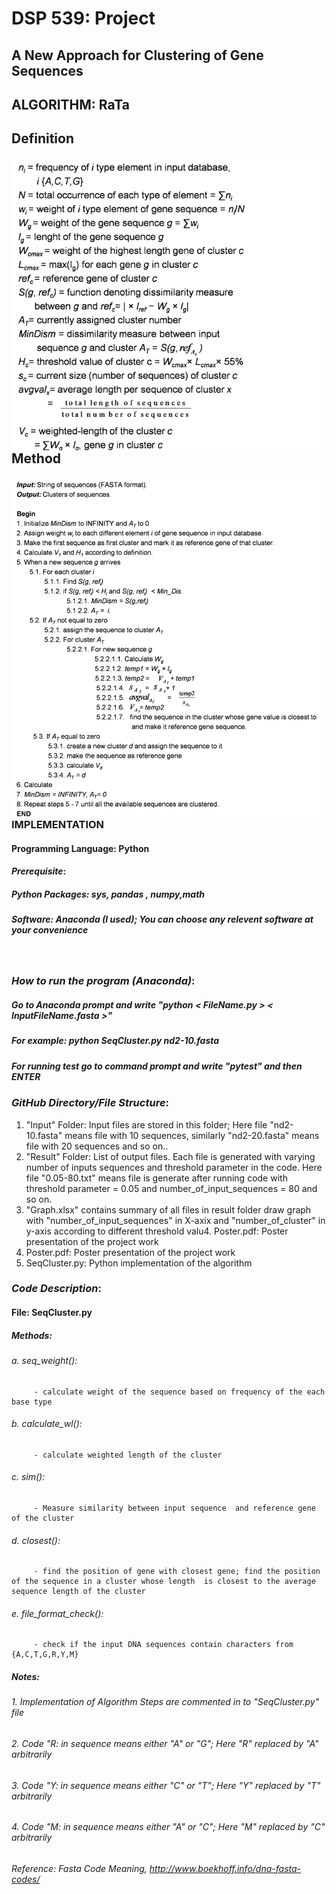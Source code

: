 
# DSP 539: Project
## A New Approach for Clustering of Gene Sequences

## ALGORITHM: RaTa

## Definition
<img style="float: left;" src="Definition.png">

## Method
<img style="float: left;" src="Method.png">

### IMPLEMENTATION

#### Programming Language: Python
#### _Prerequisite_:
##### Python Packages: sys, pandas , numpy,math
##### Software: Anaconda (I used); You can choose any relevent software at your convenience
&nbsp;

### _How to run the program (Anaconda)_:
##### Go to Anaconda prompt and write  "python < FileName.py > < InputFileName.fasta >"
##### For example: python SeqCluster.py nd2-10.fasta
##### For running test go to command prompt and write "pytest" and then ENTER

### _GitHub Directory/File Structure_:
1. "Input" Folder: Input files are stored in this folder; Here file "nd2-10.fasta" means file with 10 sequences, similarly  "nd2-20.fasta" means file with 20 sequences and so on..
2. "Result" Folder: List of output files. Each file is generated with varying number of inputs sequences and threshold parameter in the code. Here file "0.05-80.txt" means file is generate after running code with threshold parameter = 0.05 and number_of_input_sequences = 80 and so on.
3. "Graph.xlsx" contains summary of all files in result folder draw graph with "number_of_input_sequences" in X-axix and "number_of_cluster" in y-axis according to different threshold valu4. Poster.pdf: Poster presentation of the project work
4. Poster.pdf: Poster presentation of the project work
5. SeqCluster.py: Python implementation of the algorithm

### _Code Description_:
#### File: SeqCluster.py 
##### Methods:
###### a. seq_weight(): 
         - calculate weight of the sequence based on frequency of the each base type
###### b. calculate_wl(): 
         - calculate weighted length of the cluster
###### c. sim(): 
         - Measure similarity between input sequence  and reference gene of the cluster 
###### d. closest():
         - find the position of gene with closest gene; find the position of the sequence in a cluster whose length  is closest to the average sequence length of the cluster
###### e. file_format_check():
         - check if the input DNA sequences contain characters from {A,C,T,G,R,Y,M}



##### Notes:
###### 1. Implementation of Algorithm Steps are commented in to "SeqCluster.py" file
###### 2. Code "R: in sequence means either "A" or "G"; Here "R" replaced by "A" arbitrarily
###### 3. Code "Y: in sequence means either "C" or "T"; Here "Y" replaced by "T" arbitrarily
###### 4. Code "M: in sequence means either "A" or "C"; Here "M" replaced by "C" arbitrarily
###### Reference: Fasta Code Meaning, <http://www.boekhoff.info/dna-fasta-codes/>
